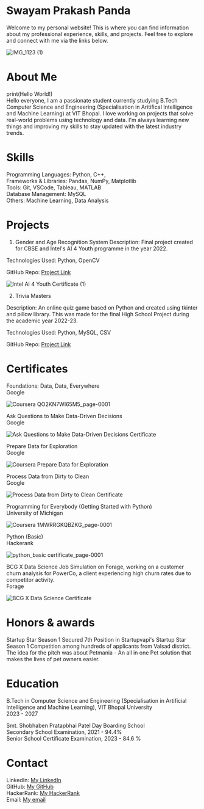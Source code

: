 # Swayam Prakash Panda

Welcome to my personal website! This is where you can find information about my professional experience, skills, and projects. Feel free to explore and connect with me via the links below.  
  
![IMG_1123 (1)](https://github.com/user-attachments/assets/797e59aa-9554-42bc-8425-a8ee440d7cf2)
  
# About Me    
print(Hello World!)  
Hello everyone, I am a passionate student currently studying B.Tech Computer Science and Engineering (Specialisation in Aritifical Intelligence and Machine Learning) at VIT Bhopal. I love working on projects that solve real-world problems using technology and data. I'm always learning new things and improving my skills to stay updated with the latest industry trends.

# Skills
Programming Languages: Python, C++,   
Frameworks & Libraries: Pandas, NumPy, Matplotlib  
Tools: Git, VSCode, Tableau, MATLAB  
Database Management: MySQL  
Others: Machine Learning, Data Analysis  

# Projects
1. Gender and Age Recognition System
Description: Final project created for CBSE and Intel's AI 4 Youth programme in the year 2022.

Technologies Used: Python, OpenCV

GitHub Repo: [Project Link](https://github.com/Swayam200/Intel-AI-4-Youth-Project)

![Intel AI 4 Youth Certificate (1)](https://github.com/user-attachments/assets/c3a1ac70-5864-4a4e-a18c-1b0264aaef58)  



2. Trivia Masters  

Description: An online quiz game based on Python and created using tkinter and pillow library. This was made for the final High School Project during the academic year 2022-23.

Technologies Used: Python, MySQL, CSV

GitHub Repo: [Project Link](https://github.com/Swayam200/Trivia-MastersAn)

# Certificates
Foundations: Data, Data, Everywhere  
Google  

![Coursera QO2KN7WI65M5_page-0001](https://github.com/user-attachments/assets/c7a75365-6a7c-4c6c-9cc9-ebad7d2cdf94)
  

Ask Questions to Make Data-Driven Decisions  
Google

![Ask Questions to Make Data-Driven Decisions Certificate](https://github.com/user-attachments/assets/1095a61c-67f4-480c-b8f9-8681020fbe28)
  

Prepare Data for Exploration  
Google

![Coursera Prepare Data for Exploration](https://github.com/user-attachments/assets/ce5e9755-3dc4-4413-b27a-c8d730c3ec1e)
  
Process Data from Dirty to Clean  
Google

![Process Data from Dirty to Clean Certificate](https://github.com/user-attachments/assets/935cad21-55cf-48b4-8aa2-4246cee3a327)

  
Programming for Everybody (Getting Started with Python)  
University of Michigan  

![Coursera 1MWRRGKQBZKG_page-0001](https://github.com/user-attachments/assets/6ac7dca8-4128-4a06-abd9-96054418a2fc)

  
Python (Basic)  
Hackerank  

![python_basic certificate_page-0001](https://github.com/user-attachments/assets/f0660313-6247-4854-b10e-ea883b7521d9)

  
BCG X Data Science Job Simulation on Forage, working on a customer churn analysis for PowerCo, a client experiencing high churn rates due to competitor activity.   
Forage

![BCG X Data Science Certificate](https://github.com/user-attachments/assets/ab87c156-af79-44b0-82b6-575e9993b302)

  
   
# Honors & awards
Startup Star Season 1
Secured 7th Position in Startupvapi's Startup Star Season 1 Competition among hundreds of applicants from Valsad district.
The idea for the pitch was about Petmania - An all in one Pet solution that makes the lives of pet owners easier.

# Education
B.Tech in Computer Science and Engineering (Specialisation in Artificial Intelligence and Machine Learning), VIT Bhopal University  
2023 - 2027

Smt. Shobhaben Pratapbhai Patel Day Boarding School  
Secondary School Examination, 2021 - 94.4%  
Senior School Certificate Examination, 2023 - 84.6 %

# Contact
LinkedIn: [My LinkedIn](https://www.linkedin.com/in/swayam200/)  
GitHub: [My GitHub](https://github.com/Swayam200)  
HackerRank: [My HackerRank](https://www.hackerrank.com/profile/swayam200)  
Email: [My email](mailto:swayam.panda200@gmail.com)
